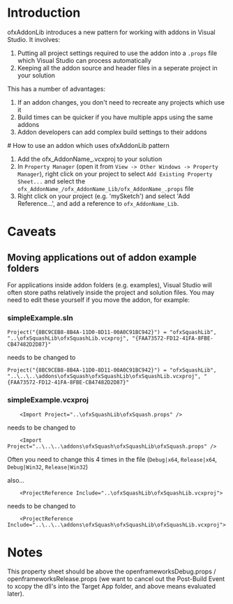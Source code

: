 # Introduction

ofxAddonLib introduces a new pattern for working with addons in Visual Studio. It involves:

1. Putting all project settings required to use the addon into a `.props` file which Visual Studio can process automatically
2. Keeping all the addon source and header files in a seperate project in your solution

This has a number of advantages:

1. If an addon changes, you don't need to recreate any projects which use it
2. Build times can be quicker if you have multiple apps using the same addons
3. Addon developers can add complex build settings to their addons

# How to use an addon which uses ofxAddonLib pattern

1. Add the ofx_AddonName_.vcxproj to your solution
2. In `Property Manager` (open it from `View -> Other Windows -> Property Manager`), right click on your project to select `Add Existing Property Sheet...` and select the `ofx_AddonName_/ofx_AddonName_Lib/ofx_AddonName_.props` file
3. Right click on your project (e.g. 'mySketch') and select 'Add Reference...', and add a reference to `ofx_AddonName_Lib`.

# Caveats

## Moving applications out of addon example folders

For applications inside addon folders (e.g. examples), Visual Studio will often store paths relatively inside the project and solution files. You may need to edit these yourself if you move the addon, for example:

### simpleExample.sln
```
Project("{8BC9CEB8-8B4A-11D0-8D11-00A0C91BC942}") = "ofxSquashLib", "..\ofxSquashLib\ofxSquashLib.vcxproj", "{FAA73572-FD12-41FA-8FBE-CB47482D2D87}"
```
needs to be changed to
```
Project("{8BC9CEB8-8B4A-11D0-8D11-00A0C91BC942}") = "ofxSquashLib", "..\..\..\addons\ofxSquash\ofxSquashLib\ofxSquashLib.vcxproj", "{FAA73572-FD12-41FA-8FBE-CB47482D2D87}"
```

### simpleExample.vcxproj
```
    <Import Project="..\ofxSquashLib\ofxSquash.props" />
```
needs to be changed to
```
    <Import Project="..\..\..\addons\ofxSquash\ofxSquashLib\ofxSquash.props" />
```
Often you need to change this 4 times in the file (`Debug|x64`, `Release|x64`, `Debug|Win32`, `Release|Win32`)


also...
```
    <ProjectReference Include="..\ofxSquashLib\ofxSquashLib.vcxproj">
```
needs to be changed to
```
    <ProjectReference Include="..\..\..\addons\ofxSquash\ofxSquashLib\ofxSquashLib.vcxproj">
```


# Notes

This property sheet should be above the openframeworksDebug.props / openframeworksRelease.props (we want to cancel out the Post-Build Event to xcopy the dll's into the Target App folder, and above means evaluated later).
